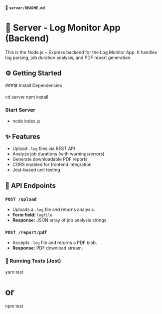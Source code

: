 #### 📁 `server/README.md`

# 🧠 Server - Log Monitor App (Backend)

This is the Node.js + Express backend for the Log Monitor App. It handles log parsing, job duration analysis, and PDF report generation.

## ⚙️ Getting Started

###🛠 Install Dependencies

cd server
npm install

### Start Server
- node index.js

## ✨ Features

- Upload `.log` files via REST API
- Analyze job durations (with warnings/errors)
- Generate downloadable PDF reports
- CORS enabled for frontend integration
- Jest-based unit testing

## 🔌 API Endpoints

### `POST /upload`
- Uploads a `.log` file and returns analysis.
- **Form field:** `logfile`
- **Response:** JSON array of job analysis strings.

### `POST /report/pdf`
- Accepts `.log` file and returns a PDF blob.
- **Response:** PDF download stream.

### 🧪 Running Tests (Jest)

yarn test
# or
npm test

